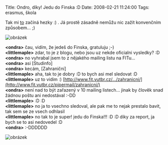 Title: Ondro, díky! Jedu do Finska :D
Date: 2008-02-21 11:24:00
Tags: erasmus, škola

Tak mi [to](|filename|2008-02-17_erasmus.md) začíná hezky :) . Já prostě zásadně nemůžu nic zažít konvenčním způsobem… ;)

![obrázek](|filename|/images/44.jpg)

**<ondra\>** čau, vidím, že jedeš do Finska, gratuluju ;-)  
**<littlemaple\>** zdar, to je z blogu, nebo jsou uz nekde oficialni vysledky? :D  
**<ondra\>** no vyhrabal jsem to z nějakého mailing listu na
FITu…  
**<ondra\>** asi [Studinfo]  
**<ondra\>** kecám, [Zahraniční]  
**<littlemaple\>** aha, tak to je dobry :D to bych asi mel sledovat
:D  
**<littlemaple\>** uz to vidim :) [http://www.fit.vutbr.cz/…/zahranicni/](http://www.fit.vutbr.cz/pipermail/zahranicni/)  
**<ondra\>** není nad to být zařazený v 10 mailing listech… jinak by člověk snad žádnou poštu ani nedostával :-DD  
**<littlemaple\>** :D :D  
**<littlemaple\>** no ja to vsechno sledoval, ale pak me to nejak prestalo bavit, tak sem se ze vsech odhlasil  
**<littlemaple\>** no tak to je super! jedu do Finska!!! :D :D diky za report, ja bych se to asi nedovedel :D  
**<ondra\>** :-DDDDDD

![obrázek](|filename|/images/45.jpg)